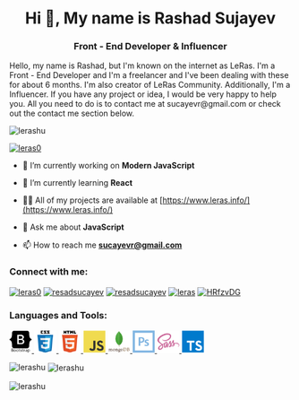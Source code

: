 <h1 align="center">Hi 👋, My name is Rashad Sujayev</h1>
<h3 align="center">Front - End Developer & Influencer</h3>

<p align-"center"> Hello, my name is Rashad, but I'm known on the internet as LeRas. I'm a Front - End Developer and I'm a freelancer and I've been dealing with these for about 6 months. I'm also creator of LeRas Community. Additionally, I'm a Influencer. If you have any project or idea, I would be very happy to help you. All you need to do is to contact me at sucayevr@gmail.com or check out the contact me section below.</p>
<p align="left"> <img src="https://komarev.com/ghpvc/?username=lerashu&label=Profile%20views&color=0e75b6&style=flat" alt="lerashu" /> </p>

<p align="left"> <a href="https://twitter.com/leras0" target="blank"><img src="https://img.shields.io/twitter/follow/leras0?logo=twitter&style=for-the-badge" alt="leras0" /></a> </p>

- 🔭 I’m currently working on **Modern JavaScript**

- 🌱 I’m currently learning **React**

- 👨‍💻 All of my projects are available at [https://www.leras.info/](https://www.leras.info/)

- 💬 Ask me about **JavaScript**

- 📫 How to reach me **sucayevr@gmail.com**

<h3 align="left">Connect with me:</h3>
<p align="left">
<a href="https://twitter.com/leras0" target="blank"><img align="center" src="https://raw.githubusercontent.com/rahuldkjain/github-profile-readme-generator/master/src/images/icons/Social/twitter.svg" alt="leras0" height="30" width="40" /></a>
<a href="https://linkedin.com/in/resadsucayev" target="blank"><img align="center" src="https://raw.githubusercontent.com/rahuldkjain/github-profile-readme-generator/master/src/images/icons/Social/linked-in-alt.svg" alt="resadsucayev" height="30" width="40" /></a>
<a href="https://instagram.com/resadsucayev" target="blank"><img align="center" src="https://raw.githubusercontent.com/rahuldkjain/github-profile-readme-generator/master/src/images/icons/Social/instagram.svg" alt="resadsucayev" height="30" width="40" /></a>
<a href="https://www.youtube.com/c/leras" target="blank"><img align="center" src="https://raw.githubusercontent.com/rahuldkjain/github-profile-readme-generator/master/src/images/icons/Social/youtube.svg" alt="leras" height="30" width="40" /></a>
<a href="https://discord.gg/HRfzvDG" target="blank"><img align="center" src="https://raw.githubusercontent.com/rahuldkjain/github-profile-readme-generator/master/src/images/icons/Social/discord.svg" alt="HRfzvDG" height="30" width="40" /></a>
</p>

<h3 align="left">Languages and Tools:</h3>
<p align="left"> <a href="https://getbootstrap.com" target="_blank" rel="noreferrer"> <img src="https://raw.githubusercontent.com/devicons/devicon/master/icons/bootstrap/bootstrap-plain-wordmark.svg" alt="bootstrap" width="40" height="40"/> </a> <a href="https://www.w3schools.com/css/" target="_blank" rel="noreferrer"> <img src="https://raw.githubusercontent.com/devicons/devicon/master/icons/css3/css3-original-wordmark.svg" alt="css3" width="40" height="40"/> </a> <a href="https://www.w3.org/html/" target="_blank" rel="noreferrer"> <img src="https://raw.githubusercontent.com/devicons/devicon/master/icons/html5/html5-original-wordmark.svg" alt="html5" width="40" height="40"/> </a> <a href="https://developer.mozilla.org/en-US/docs/Web/JavaScript" target="_blank" rel="noreferrer"> <img src="https://raw.githubusercontent.com/devicons/devicon/master/icons/javascript/javascript-original.svg" alt="javascript" width="40" height="40"/> </a> <a href="https://www.mongodb.com/" target="_blank" rel="noreferrer"> <img src="https://raw.githubusercontent.com/devicons/devicon/master/icons/mongodb/mongodb-original-wordmark.svg" alt="mongodb" width="40" height="40"/> </a> <a href="https://www.photoshop.com/en" target="_blank" rel="noreferrer"> <img src="https://raw.githubusercontent.com/devicons/devicon/master/icons/photoshop/photoshop-line.svg" alt="photoshop" width="40" height="40"/> </a> <a href="https://sass-lang.com" target="_blank" rel="noreferrer"> <img src="https://raw.githubusercontent.com/devicons/devicon/master/icons/sass/sass-original.svg" alt="sass" width="40" height="40"/> </a> <a href="https://www.typescriptlang.org/" target="_blank" rel="noreferrer"> <img src="https://raw.githubusercontent.com/devicons/devicon/master/icons/typescript/typescript-original.svg" alt="typescript" width="40" height="40"/> </a> </p>

<p><img align="left" src="https://github-readme-stats.vercel.app/api/top-langs?username=lerashu&show_icons=true&locale=en&layout=compact" alt="lerashu" /></p>

<p>&nbsp;<img align="center" src="https://github-readme-stats.vercel.app/api?username=lerashu&show_icons=true&locale=en" alt="lerashu" /></p>

<p><img align="center" src="https://github-readme-streak-stats.herokuapp.com/?user=lerashu&" alt="lerashu" /></p>
